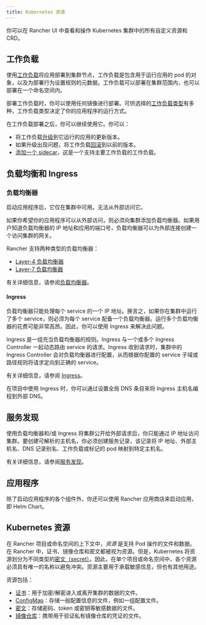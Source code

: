 ```yaml
---
title: Kubernetes 资源
---
```


你可以在 Rancher UI 中查看和操作 Kubernetes 集群中的所有自定义资源和 CRD。

## 工作负载

使用[工作负载](workloads-and-pods.md)将应用部署到集群节点，工作负载是包含用于运行应用的 pod 的对象，以及为部署行为设置规则的元数据。工作负载可以部署在集群范围内，也可以部署在一个命名空间内。

部署工作负载时，你可以使用任何镜像进行部署。可供选择的[工作负载类型](workloads-and-pods.md#工作负载类型)有多种，工作负载类型决定了你的应用程序的运行方式。

在工作负载部署之后，你可以继续使用它。你可以：

- 将工作负载[升级](../how-to-guides/new-user-guides/kubernetes-resources-setup/workloads-and-pods/upgrade-workloads.md)到它运行的应用的更新版本。
- 如果升级出现问题，将工作负载[回滚](../how-to-guides/new-user-guides/kubernetes-resources-setup/workloads-and-pods/roll-back-workloads.md)到以前的版本。
- [添加一个 sidecar](../how-to-guides/new-user-guides/kubernetes-resources-setup/workloads-and-pods/add-a-sidecar.md)，这是一个支持主要工作负载的工作负载。

## 负载均衡和 Ingress

### 负载均衡器

启动应用程序后，它仅在集群中可用。无法从外部访问它。

如果你希望你的应用程序可以从外部访问，则必须向集群添加负载均衡器。如果用户知道负载均衡器的 IP 地址和应用的端口号，负载均衡器可以为外部连接创建一个访问集群的网关。

Rancher 支持两种类型的负载均衡器：

- [Layer-4 负载均衡器](../how-to-guides/new-user-guides/kubernetes-resources-setup/load-balancer-and-ingress-controller/layer-4-and-layer-7-load-balancing.md#四层负载均衡器)
- [Layer-7 负载均衡器](../how-to-guides/new-user-guides/kubernetes-resources-setup/load-balancer-and-ingress-controller/layer-4-and-layer-7-load-balancing.md#七层负载均衡器)

有关详细信息，请参阅[负载均衡器](../how-to-guides/new-user-guides/kubernetes-resources-setup/load-balancer-and-ingress-controller/layer-4-and-layer-7-load-balancing.md)。

#### Ingress

负载均衡器只能处理每个 service 的一个 IP 地址。换言之，如果你在集群中运行了多个 service，则必须为每个 service 配备一个负载均衡器。运行多个负载均衡器的花费可能非常高昂。因此，你可以使用 Ingress 来解决此问题。

Ingress 是一组充当负载均衡器的规则。Ingress 与一个或多个 Ingress Controller 一起动态路由 service 的请求。Ingress 收到请求时，集群中的 Ingress Controller 会对负载均衡器进行配置，从而根据你配置的 service 子域或路径规则将请求定向到正确的 service。

有关详细信息，请参阅 [Ingress](../how-to-guides/new-user-guides/kubernetes-resources-setup/load-balancer-and-ingress-controller/add-ingresses.md)。

在项目中使用 Ingress 时，你可以通过设置全局 DNS 条目来将 Ingress 主机名编程到外部 DNS。

## 服务发现

使用负载均衡器和/或 Ingress 将集群公开给外部请求后，你只能通过 IP 地址访问集群。要创建可解析的主机名，你必须创建服务记录，该记录将 IP 地址、外部主机名、DNS 记录别名、工作负载或标记的 pod 映射到特定主机名。

有关详细信息，请参阅[服务发现](../how-to-guides/new-user-guides/kubernetes-resources-setup/create-services.md)。

## 应用程序

除了启动应用程序的各个组件外，你还可以使用 Rancher 应用商店来启动应用，即 Helm Chart。

## Kubernetes 资源

在 Rancher 项目或命名空间的上下文中，_资源_ 是支持 Pod 操作的文件和数据。在 Rancher 中，证书、镜像仓库和密文都被视为资源。但是，Kubernetes 将资源划分为不同类型的[密文（secret）](https://kubernetes.io/docs/concepts/configuration/secret/)。因此，在单个项目或命名空间中，各个资源必须具有唯一的名称以避免冲突。资源主要用于承载敏感信息，但也有其他用途。

资源包括：

- [证书](../how-to-guides/new-user-guides/kubernetes-resources-setup/encrypt-http-communication.md)：用于加密/解密进入或离开集群的数据的文件。
- [ConfigMap](../how-to-guides/new-user-guides/kubernetes-resources-setup/configmaps.md)：存储一般配置信息的文件，例如一组配置文件。
- [密文](../how-to-guides/new-user-guides/kubernetes-resources-setup/secrets.md)：存储密码、token 或密钥等敏感数据的文件。
- [镜像仓库](../how-to-guides/new-user-guides/kubernetes-resources-setup/kubernetes-and-docker-registries.md)：携带用于验证私有镜像仓库的凭证的文件。
